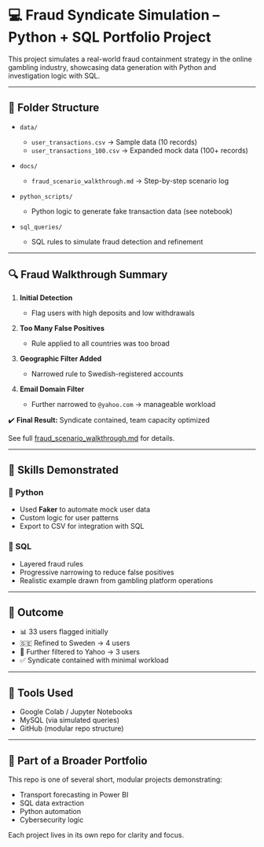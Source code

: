 # 💻 Fraud Syndicate Simulation – Python + SQL Portfolio Project

This project simulates a real-world fraud containment strategy in the online gambling industry, showcasing data generation with Python and investigation logic with SQL.

---

## 📁 Folder Structure

- `data/`
  - `user_transactions.csv` → Sample data (10 records)
  - `user_transactions_100.csv` → Expanded mock data (100+ records)

- `docs/`
  - `fraud_scenario_walkthrough.md` → Step-by-step scenario log

- `python_scripts/`
  - Python logic to generate fake transaction data (see notebook)

- `sql_queries/`
  - SQL rules to simulate fraud detection and refinement

---

## 🔍 Fraud Walkthrough Summary

1. **Initial Detection**
   - Flag users with high deposits and low withdrawals

2. **Too Many False Positives**
   - Rule applied to all countries was too broad

3. **Geographic Filter Added**
   - Narrowed rule to Swedish-registered accounts

4. **Email Domain Filter**
   - Further narrowed to `@yahoo.com` → manageable workload

✔️ **Final Result:** Syndicate contained, team capacity optimized

See full [fraud_scenario_walkthrough.md](docs/fraud_scenario_walkthrough.md) for details.

---

## 🧪 Skills Demonstrated

### 🐍 Python
- Used **Faker** to automate mock user data
- Custom logic for user patterns
- Export to CSV for integration with SQL

### 🧮 SQL
- Layered fraud rules
- Progressive narrowing to reduce false positives
- Realistic example drawn from gambling platform operations

---

## 🚀 Outcome
- 📊 33 users flagged initially
- 🇸🇪 Refined to Sweden → 4 users
- 📧 Further filtered to Yahoo → 3 users
- ✅ Syndicate contained with minimal workload

---

## 🧰 Tools Used

- Google Colab / Jupyter Notebooks
- MySQL (via simulated queries)
- GitHub (modular repo structure)

---

## 🔗 Part of a Broader Portfolio

This repo is one of several short, modular projects demonstrating:
- Transport forecasting in Power BI
- SQL data extraction
- Python automation
- Cybersecurity logic

Each project lives in its own repo for clarity and focus.

